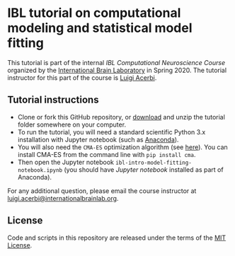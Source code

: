 # IBL tutorial on computational modeling and statistical model fitting

This tutorial is part of the internal *IBL Computational Neuroscience Course* organized by the [International Brain Laboratory](https://www.internationalbrainlab.com/) in Spring 2020. 
The tutorial instructor for this part of the course is [Luigi Acerbi](http://luigiacerbi.com/).

## Tutorial instructions

- Clone or fork this GitHub repository, or [download](https://github.com/lacerbi/ibl-2020-tutorial/archive/master.zip) and unzip the tutorial folder somewhere on your computer.
- To run the tutorial, you will need a standard scientific Python 3.x installation with Jupyter notebook (such as [Anaconda](https://www.anaconda.com/distribution/)). 
- You will also need the `CMA-ES` optimization algorithm (see [here](https://github.com/CMA-ES/pycma)). You can install CMA-ES from the command line with `pip install cma`.
- Then open the Jupyter notebook `ibl-intro-model-fitting-notebook.ipynb` (you should have *Jupyter notebook* installed as part of Anaconda).

For any additional question, please email the course instructor at luigi.acerbi@internationalbrainlab.org.

## License

Code and scripts in this repository are released under the terms of the [MIT License](https://github.com/lacerbi/ibl-2020-tutorial/blob/master/LICENSE).

